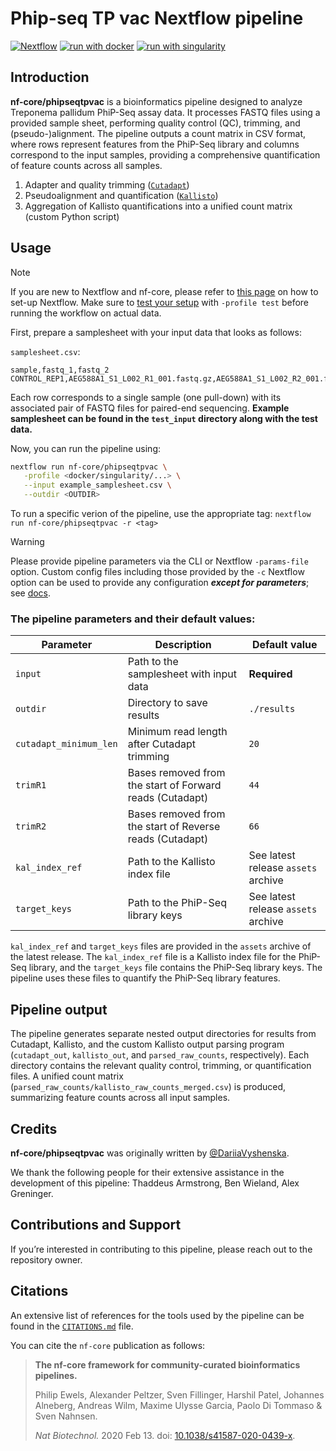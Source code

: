 # Phip-seq TP vac Nextflow pipeline

[![Nextflow](https://img.shields.io/badge/nextflow%20DSL2-%E2%89%A523.04.0-23aa62.svg)](https://www.nextflow.io/)
[![run with docker](https://img.shields.io/badge/run%20with-docker-0db7ed?labelColor=000000&logo=docker)](https://www.docker.com/)
[![run with singularity](https://img.shields.io/badge/run%20with-singularity-1d355c.svg?labelColor=000000)](https://sylabs.io/docs/)

## Introduction

**nf-core/phipseqtpvac** is a bioinformatics pipeline designed to analyze Treponema pallidum PhiP-Seq assay data. It processes FASTQ files using a provided sample sheet, performing quality control (QC), trimming, and (pseudo-)alignment. The pipeline outputs a count matrix in CSV format, where rows represent features from the PhiP-Seq library and columns correspond to the input samples, providing a comprehensive quantification of feature counts across all samples.

1. Adapter and quality trimming ([`Cutadapt`](https://cutadapt.readthedocs.io/en/stable/))
2. Pseudoalignment and quantification ([`Kallisto`](https://pachterlab.github.io/kallisto/))
3. Aggregation of Kallisto quantifications into a unified count matrix (custom Python script)

## Usage

> [!NOTE]
> If you are new to Nextflow and nf-core, please refer to [this page](https://nf-co.re/docs/usage/installation) on how to set-up Nextflow. Make sure to [test your setup](https://nf-co.re/docs/usage/introduction#how-to-run-a-pipeline) with `-profile test` before running the workflow on actual data.

First, prepare a samplesheet with your input data that looks as follows:

`samplesheet.csv`:

```csv
sample,fastq_1,fastq_2
CONTROL_REP1,AEG588A1_S1_L002_R1_001.fastq.gz,AEG588A1_S1_L002_R2_001.fastq.gz
```

Each row corresponds to a single sample (one pull-down) with its associated pair of FASTQ files for paired-end sequencing. **Example samplesheet can be found in the `test_input` directory along with the test data.**

Now, you can run the pipeline using:

```bash
nextflow run nf-core/phipseqtpvac \
   -profile <docker/singularity/...> \
   --input example_samplesheet.csv \
   --outdir <OUTDIR>
```

To run a specific verion of the pipeline, use the appropriate tag: `nextflow run nf-core/phipseqtpvac -r <tag>`

> [!WARNING]
> Please provide pipeline parameters via the CLI or Nextflow `-params-file` option. Custom config files including those provided by the `-c` Nextflow option can be used to provide any configuration _**except for parameters**_;
> see [docs](https://nf-co.re/usage/configuration#custom-configuration-files).

### The pipeline parameters and their default values:

| Parameter  | Description | Default value |
| ------------- | ------------- | ------------- |
| `input`  | Path to the samplesheet with input data  | **Required** |
| `outdir`  | Directory to save results  | `./results` |
| `cutadapt_minimum_len` | Minimum read length after Cutadapt trimming | `20` |
| `trimR1`  | Bases removed from the start of Forward reads (Cutadapt)  | `44` |
| `trimR2`  | Bases removed from the start of Reverse reads (Cutadapt)  | `66` |
| `kal_index_ref`  | Path to the Kallisto index file  | See latest release `assets` archive |
| `target_keys`  | Path to the PhiP-Seq library keys  | See latest release `assets` archive |

`kal_index_ref` and `target_keys` files are provided in the `assets` archive of the latest release. The `kal_index_ref` file is a Kallisto index file for the PhiP-Seq library, and the `target_keys` file contains the PhiP-Seq library keys. The pipeline uses these files to quantify the PhiP-Seq library features.

## Pipeline output

The pipeline generates separate nested output directories for results from Cutadapt, Kallisto, and the custom Kallisto output parsing program (`cutadapt_out`, `kallisto_out`, and `parsed_raw_counts`, respectively). Each directory contains the relevant quality control, trimming, or quantification files. A unified count matrix (`parsed_raw_counts/kallisto_raw_counts_merged.csv`) is produced, summarizing feature counts across all input samples.

## Credits

**nf-core/phipseqtpvac** was originally written by [@DariiaVyshenska](https://github.com/DariiaVyshenska).

We thank the following people for their extensive assistance in the development of this pipeline: Thaddeus Armstrong, Ben Wieland, Alex Greninger.


## Contributions and Support

If you’re interested in contributing to this pipeline, please reach out to the repository owner.

## Citations

<!-- If you use nf-core/phipseqtpvac for your analysis, please cite it using the following doi: [10.5281/zenodo.XXXXXX](https://doi.org/10.5281/zenodo.XXXXXX) -->

An extensive list of references for the tools used by the pipeline can be found in the [`CITATIONS.md`](CITATIONS.md) file.

You can cite the `nf-core` publication as follows:

> **The nf-core framework for community-curated bioinformatics pipelines.**
>
> Philip Ewels, Alexander Peltzer, Sven Fillinger, Harshil Patel, Johannes Alneberg, Andreas Wilm, Maxime Ulysse Garcia, Paolo Di Tommaso & Sven Nahnsen.
>
> _Nat Biotechnol._ 2020 Feb 13. doi: [10.1038/s41587-020-0439-x](https://dx.doi.org/10.1038/s41587-020-0439-x).
